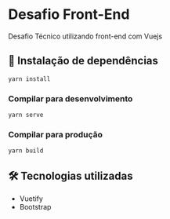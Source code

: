# Desafio Front-End

Desafio Técnico utilizando front-end com Vuejs

## 🔧 Instalação de dependências
```
yarn install
```

### Compilar para desenvolvimento
```
yarn serve
```

### Compilar para produção
```
yarn build
```

## 🛠️ Tecnologias utilizadas

* Vuetify
* Bootstrap
